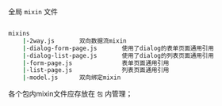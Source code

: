 全局 `mixin` 文件

``` bash

mixins
    |-2way.js       双向数据流mixin
    |-dialog-form-page.js       使用了dialog的表单页面通用引用
    |-dialog-list-page.js       使用了dialog的列表页面通用引用
    |-form-page.js              表单页面通用引用
    |-list-page.js              列表页面通用引用
    |-model.js      双向绑定mixin

```

各个包内mixin文件应存放在 `包` 内管理；
